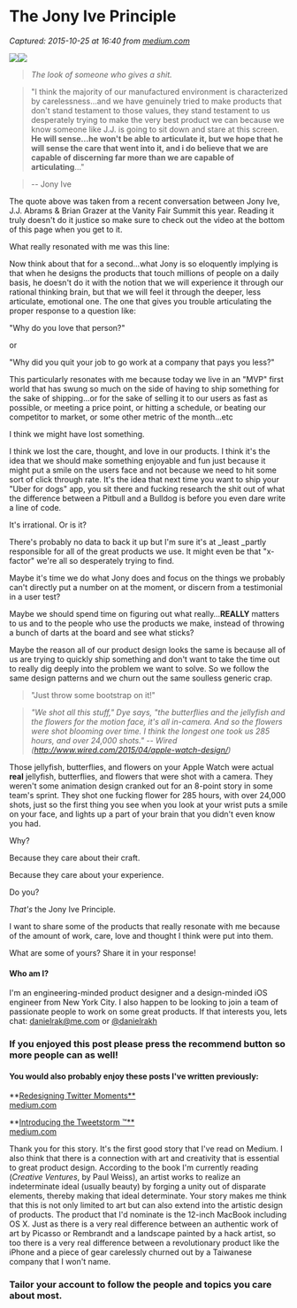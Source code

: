 # The Jony Ive Principle

_Captured: 2015-10-25 at 16:40 from [medium.com](https://medium.com/swlh/the-jony-ive-principle-4e50641d41be#.rbhcqlo9w)_

![](https://cdn-images-1.medium.com/freeze/max/30/1*-K4LbBvulIaFUHYaVrIVdw.jpeg?q=20)![](https://cdn-images-1.medium.com/max/1200/1*-K4LbBvulIaFUHYaVrIVdw.jpeg)

> _The look of someone who gives a shit._

> "I think the majority of our manufactured environment is characterized by carelessness…and we have genuinely tried to make products that don't stand testament to those values, they stand testament to us desperately trying to make the very best product we can because we know someone like J.J. is going to sit down and stare at this screen. **He will sense…he won't be able to articulate it, but we hope that he will sense the care that went into it, and i do believe that we are capable of discerning far more than we are capable of articulating**…"

> -- Jony Ive

The quote above was taken from a recent conversation between Jony Ive, J.J. Abrams & Brian Grazer at the Vanity Fair Summit this year. Reading it truly doesn't do it justice so make sure to check out the video at the bottom of this page when you get to it.

What really resonated with me was this line:

Now think about that for a second…what Jony is so eloquently implying is that when he designs the products that touch millions of people on a daily basis, he doesn't do it with the notion that we will experience it through our rational thinking brain, but that we will feel it through the deeper, less articulate, emotional one. The one that gives you trouble articulating the proper response to a question like:

"Why do you love that person?"

or

"Why did you quit your job to go work at a company that pays you less?"

This particularly resonates with me because today we live in an "MVP" first world that has swung so much on the side of having to ship something for the sake of shipping…or for the sake of selling it to our users as fast as possible, or meeting a price point, or hitting a schedule, or beating our competitor to market, or some other metric of the month…etc

I think we might have lost something.

I think we lost the care, thought, and love in our products. I think it's the idea that we should make something enjoyable and fun just because it might put a smile on the users face and not because we need to hit some sort of click through rate. It's the idea that next time you want to ship your "Uber for dogs" app, you sit there and fucking research the shit out of what the difference between a Pitbull and a Bulldog is before you even dare write a line of code.

It's irrational. Or is it?

There's probably no data to back it up but I'm sure it's at _least _partly responsible for all of the great products we use. It might even be that "x-factor" we're all so desperately trying to find.

Maybe it's time we do what Jony does and focus on the things we probably can't directly put a number on at the moment, or discern from a testimonial in a user test?

Maybe we should spend time on figuring out what really…**REALLY** matters to us and to the people who use the products we make, instead of throwing a bunch of darts at the board and see what sticks?

Maybe the reason all of our product design looks the same is because all of us are trying to quickly ship something and don't want to take the time out to really dig deeply into the problem we want to solve. So we follow the same design patterns and we churn out the same soulless generic crap.

> "Just throw some bootstrap on it!"

> _"We shot all this stuff," Dye says, "the butterflies and the jellyfish and the flowers for the motion face, it's all in-camera. And so the flowers were shot blooming over time. I think the longest one took us 285 hours, and over 24,000 shots." -- Wired (<http://www.wired.com/2015/04/apple-watch-design/>)_

Those jellyfish, butterflies, and flowers on your Apple Watch were actual **real** jellyfish, butterflies, and flowers that were shot with a camera. They weren't some animation design cranked out for an 8-point story in some team's sprint. They shot one fucking flower for 285 hours, with over 24,000 shots, just so the first thing you see when you look at your wrist puts a smile on your face, and lights up a part of your brain that you didn't even know you had.

Why?

Because they care about their craft.

Because they care about your experience.

Do you?

_That's_ the Jony Ive Principle.

I want to share some of the products that really resonate with me because of the amount of work, care, love and thought I think were put into them.

What are some of yours? Share it in your response!

#### Who am I?

I'm an engineering-minded product designer and a design-minded iOS engineer from New York City. I also happen to be looking to join a team of passionate people to work on some great products. If that interests you, lets chat: danielrak@me.com or [@danielrakh](http://twitter.com/danielrakh)

### If you enjoyed this post please press the recommend button so more people can as well!

#### You would also probably enjoy these posts I've written previously:

**[Redesigning Twitter Moments**  
medium.com](https://medium.com/p/f71658bbde68)

**[Introducing the Tweetstorm ™**  
medium.com](https://medium.com/p/373bd7e5eb54)

  


Thank you for this story. It's the first good story that I've read on Medium. I also think that there is a connection with art and creativity that is essential to great product design. According to the book I'm currently reading (_Creative Ventures_, by Paul Weiss), an artist works to realize an indeterminate ideal (usually beauty) by forging a unity out of disparate elements, thereby making that ideal determinate. Your story makes me think that this is not only limited to art but can also extend into the artistic design of products. The product that I'd nominate is the 12-inch MacBook including OS X. Just as there is a very real difference between an authentic work of art by Picasso or Rembrandt and a landscape painted by a hack artist, so too there is a very real difference between a revolutionary product like the iPhone and a piece of gear carelessly churned out by a Taiwanese company that I won't name.

### Tailor your account to follow the people and topics you care about most.
